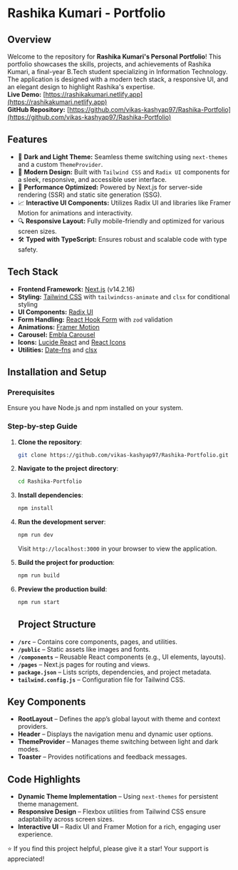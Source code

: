 # Rashika Kumari - Portfolio

## Overview
Welcome to the repository for **Rashika Kumari's Personal Portfolio**! This portfolio showcases the skills, projects, and achievements of Rashika Kumari, a final-year B.Tech student specializing in Information Technology. The application is designed with a modern tech stack, a responsive UI, and an elegant design to highlight Rashika's expertise.  
**Live Demo:** [https://rashikakumari.netlify.app](https://rashikakumari.netlify.app)  
**GitHub Repository:** [https://github.com/vikas-kashyap97/Rashika-Portfolio](https://github.com/vikas-kashyap97/Rashika-Portfolio)

## Features
- 🌟 **Dark and Light Theme:** Seamless theme switching using `next-themes` and a custom `ThemeProvider`.
- 📜 **Modern Design:** Built with `Tailwind CSS` and `Radix UI` components for a sleek, responsive, and accessible user interface.
- 🚀 **Performance Optimized:** Powered by Next.js for server-side rendering (SSR) and static site generation (SSG).
- 📈 **Interactive UI Components:** Utilizes Radix UI and libraries like Framer Motion for animations and interactivity.
- 🔍 **Responsive Layout:** Fully mobile-friendly and optimized for various screen sizes.
- 🛠 **Typed with TypeScript:** Ensures robust and scalable code with type safety.

## Tech Stack
- **Frontend Framework:** [Next.js](https://nextjs.org/) (v14.2.16)
- **Styling:** [Tailwind CSS](https://tailwindcss.com/) with `tailwindcss-animate` and `clsx` for conditional styling
- **UI Components:** [Radix UI](https://www.radix-ui.com/)
- **Form Handling:** [React Hook Form](https://react-hook-form.com/) with `zod` validation
- **Animations:** [Framer Motion](https://www.framer.com/motion/)
- **Carousel:** [Embla Carousel](https://www.embla-carousel.com/)
- **Icons:** [Lucide React](https://lucide.dev/) and [React Icons](https://react-icons.github.io/react-icons/)
- **Utilities:** [Date-fns](https://date-fns.org/) and [clsx](https://github.com/lukeed/clsx)

## Installation and Setup
### Prerequisites
Ensure you have Node.js and npm installed on your system.

### Step-by-step Guide
1. **Clone the repository**:
    ```bash
    git clone https://github.com/vikas-kashyap97/Rashika-Portfolio.git
    ```

2. **Navigate to the project directory**:
    ```bash
    cd Rashika-Portfolio
    ```

3. **Install dependencies**:
    ```bash
    npm install
    ```

4. **Run the development server**:
    ```bash
    npm run dev
    ```
    Visit `http://localhost:3000` in your browser to view the application.

5. **Build the project for production**:
    ```bash
    npm run build
    ```

6. **Preview the production build**:
    ```bash
    npm run start
    ```

    ## Project Structure
- **`/src`** – Contains core components, pages, and utilities.
- **`/public`** – Static assets like images and fonts.
- **`/components`** – Reusable React components (e.g., UI elements, layouts).
- **`/pages`** – Next.js pages for routing and views.
- **`package.json`** – Lists scripts, dependencies, and project metadata.
- **`tailwind.config.js`** – Configuration file for Tailwind CSS.

## Key Components
- **RootLayout** – Defines the app’s global layout with theme and context providers.
- **Header** – Displays the navigation menu and dynamic user options.
- **ThemeProvider** – Manages theme switching between light and dark modes.
- **Toaster** – Provides notifications and feedback messages.

## Code Highlights
- **Dynamic Theme Implementation** – Using `next-themes` for persistent theme management.
- **Responsive Design** – Flexbox utilities from Tailwind CSS ensure adaptability across screen sizes.
- **Interactive UI** – Radix UI and Framer Motion for a rich, engaging user experience.


⭐ If you find this project helpful, please give it a star! Your support is appreciated!


